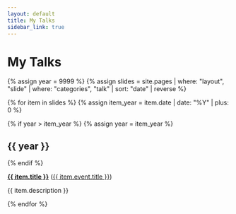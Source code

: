 ```yaml
---
layout: default
title: My Talks
sidebar_link: true
---
```


# My Talks

{% assign year = 9999 %}
{% assign slides = site.pages | where: "layout", "slide" | where: "categories", "talk" | sort: "date" | reverse  %}

{% for item in slides %}
{% assign item_year = item.date | date: "%Y" | plus: 0 %}

{% if year > item_year %}
{% assign year = item_year %}
## {{ year }}
{% endif %}

<div>
<b><a href="{{ item.url }}">{{ item.title }}</a></b> (<a href="{{ item.event.url }}">{{ item.event.title }}</a>) 

<p>{{ item.description }}</p>
</div>

{% endfor %}

